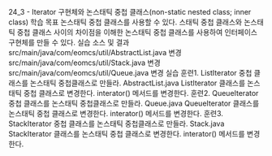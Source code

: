 24_3 - Iterator 구현체와 논스태틱 중첩 클래스(non-static nested class; inner class)
학습 목표
논스태틱 중첩 클래스를 사용할 수 있다.
스태틱 중첩 클래스와 논스태틱 중첩 클래스 사이의 차이점을 이해한
논스태틱 중첩 클래스를 사용하여 인터페이스 구현체를 만들 수 있다.
실습 소스 및 결과
src/main/java/com/eomcs/util/AbstractList.java 변경
src/main/java/com/eomcs/util/Stack.java 변경
src/main/java/com/eomcs/util/Queue.java 변경
실습
훈련1. ListIterator 중첩 클래스를 논스태틱 중첩클래스로 만들라.
AbstractList.java
ListIterator 클래스를 논스태틱 중첩 클래스로 변경한다.
interator() 메서드를 변경한다.
훈련2. QueueIterator 중첩 클래스를 논스태틱 중첩클래스로 만들라.
Queue.java
QueueIterator 클래스를 논스태틱 중첩 클래스로 변경한다.
interator() 메서드를 변경한다.
훈련3. StackIterator 중첩 클래스를 논스태틱 중첩클래스로 만들라.
Stack.java
StackIterator 클래스를 논스태틱 중첩 클래스로 변경한다.
interator() 메서드를 변경한다.
